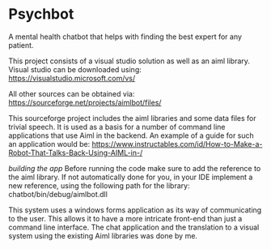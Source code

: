 # Psychbot
A mental health chatbot that helps with finding the best expert for any patient.

This project consists of a visual studio solution as well as an aiml library.
Visual studio can be downloaded using: https://visualstudio.microsoft.com/vs/ 

All other sources can be obtained via: https://sourceforge.net/projects/aimlbot/files/

This sourceforge project includes the aiml libraries and some data files for trivial speech.
It is used as a basis for a number of command line applications that use Aiml in the backend. 
An example of a guide for such an application would be: 
https://www.instructables.com/id/How-to-Make-a-Robot-That-Talks-Back-Using-AIML-in-/

*building the app*
Before running the code make sure to add the reference to the aiml library.
If not automatically done for you, in your IDE implement a new reference, using the following path for the library: chatbot/bin/debug/aimlbot.dll

This system uses a windows forms application as its way of communicating to the user. This allows it to have a more intricate front-end than just a command line interface. The chat application and the translation to a visual system using the existing Aiml libraries was done by me.

